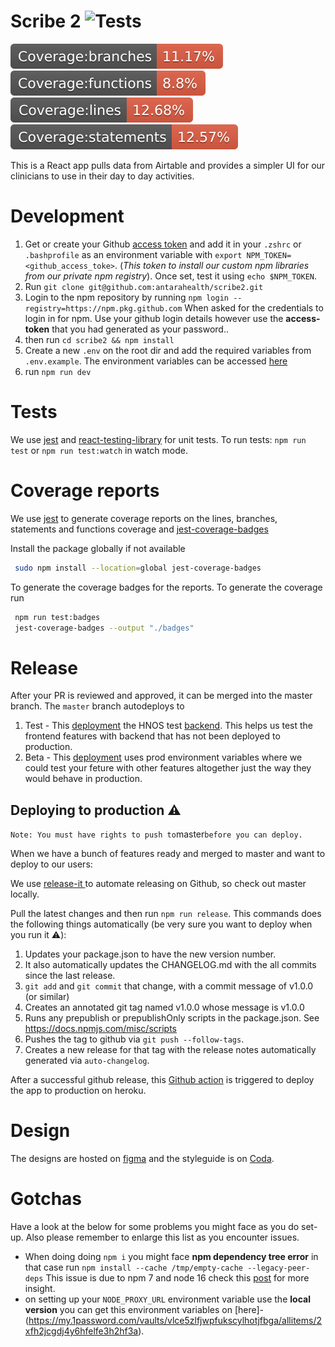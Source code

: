 # Scribe 2 ![Tests](https://github.com/antarahealth/scribe2/workflows/CI/badge.svg?branch=master)

![Coverage](./badges/badge-branches.svg)   
![Coverage](./badges/badge-functions.svg)   
![Coverage](./badges/badge-lines.svg)  
![Coverage](./badges/badge-statements.svg)

This is a React app pulls data from Airtable and provides a simpler UI for our clinicians to use in their day to day activities.

# Development

1. Get or create your Github [access token](https://docs.github.com/en/free-pro-team@latest/github/authenticating-to-github/creating-a-personal-access-token) and add it in your `.zshrc` or `.bashprofile` as an environment variable with `export NPM_TOKEN=<github_access_toke>`. (_This token to install our custom npm libraries from our private npm registry_). Once set, test it using `echo $NPM_TOKEN`.
2. Run `git clone git@github.com:antarahealth/scribe2.git`
3. Login to the npm repository by running `npm login --registry=https://npm.pkg.github.com` When asked for the credentials to login in for npm. Use your github login details however use the **access-token** that you had generated as your password..
4. then run `cd scribe2 && npm install`
5. Create a new `.env` on the root dir and add the required variables from `.env.example`. The environment variables can be accessed [here](https://antara.1password.com/vaults/vlce5zlfjwpfukscylhotjfbga/allitems/2xfh2jcgdj4y6hfelfe3h2hf3a)
6. run `npm run dev`

# Tests

We use [jest](https://jestjs.io/) and [react-testing-library](https://testing-library.com/docs/react-testing-library/intro/) for unit tests. To run tests: `npm run test` or `npm run test:watch` in watch mode.

# Coverage reports 
We use [jest](https://jestjs.io/) to generate coverage reports on the lines, branches, statements and functions coverage and [jest-coverage-badges](https://github.com/pamepeixinho/jest-coverage-badges)

Install the package globally if not available
```bash
 sudo npm install --location=global jest-coverage-badges
```
To generate the coverage badges for the reports. To generate the coverage run 
```bash
 npm run test:badges  
 jest-coverage-badges --output "./badges" 
```

# Release

After your PR is reviewed and approved, it can be merged into the master branch. The `master` branch autodeploys to

1. Test - This [deployment](hn-dashboard-test.herokuapp.com) the HNOS test [backend](https://antara-hnos-test.herokuapp.com/graphql/). This helps us test the frontend features with backend that has not been deployed to production.
2. Beta - This [deployment](hn-dashboard-beta.herokuapp.com) uses prod environment variables where we could test your feture with other features altogether just the way they would behave in production.

## Deploying to production ⚠️

`Note: You must have rights to push to`master`before you can deploy.`

When we have a bunch of features ready and merged to master and want to deploy to our users:

We use [release-it ](https://github.com/release-it/release-it) to automate releasing on Github, so check out master locally.

Pull the latest changes and then run `npm run release`. This commands does the following things automatically (be very sure you want to deploy when you run it ⚠️):

1. Updates your package.json to have the new version number.
2. It also automatically updates the CHANGELOG.md with the all commits since the last release.
3. `git add` and `git commit` that change, with a commit message of v1.0.0 (or similar)
4. Creates an annotated git tag named v1.0.0 whose message is v1.0.0
5. Runs any prepublish or prepublishOnly scripts in the package.json. See https://docs.npmjs.com/misc/scripts
6. Pushes the tag to github via `git push --follow-tags`.
7. Creates a new release for that tag with the release notes automatically generated via `auto-changelog`.

After a successful github release, this [Github action](.github/workflows/deploy.yml) is triggered to deploy the app to production on heroku.

# Design

The designs are hosted on [figma](https://www.figma.com/file/zoM5pHUmM8SKHQQSyOfVkV/HN-Dashboard?node-id=574%3A1) and the styleguide is on [Coda](https://coda.io/d/Design-System_d7jJWI59uLp/Meeting-Notes_sub2f#_lukZq).

# Gotchas

Have a look at the below for some problems you might face as you do set-up. Also please remember to enlarge this list as you encounter issues.

- When doing doing `npm i` you might face **npm dependency tree error** in that case run `npm install --cache /tmp/empty-cache --legacy-peer-deps` This issue is due to npm 7 and node 16 check this [post](https://stackoverflow.com/questions/65549858/eresolve-unable-to-resolve-dependency-tree-when-installing-npm-react-facebook) for more insight.
- on setting up your `NODE_PROXY_URL` environment variable use the **local version**
  you can get this environment variables on [here]- (https://my.1password.com/vaults/vlce5zlfjwpfukscylhotjfbga/allitems/2xfh2jcgdj4y6hfelfe3h2hf3a).
